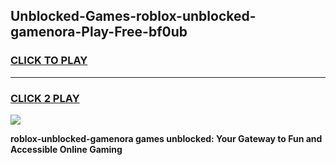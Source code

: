 
## Unblocked-Games-roblox-unblocked-gamenora-Play-Free-bf0ub
<h3>
<a href="https://premium76.site?title=roblox-unblocked-gamenora&ref=20M">CLICK TO PLAY</a></h3>
<hr>

<h3>
<a href="https://premium76.site?title=roblox-unblocked-gamenora&ref=20M">CLICK 2 PLAY</a>
  
</h3>

<a href="https://premium76.site?title=roblox-unblocked-gamenora&ref=19M"><img src="https://clearcache.store/games.png"></a>


**roblox-unblocked-gamenora games unblocked: Your Gateway to Fun and Accessible Online Gaming**
